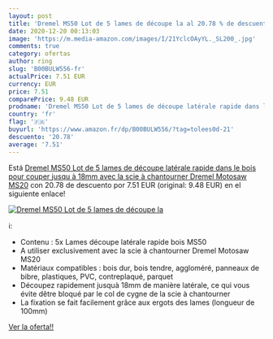 ```yaml
---
layout: post
title: 'Dremel MS50 Lot de 5 lames de découpe la al 20.78 % de descuento'
date: 2020-12-20 00:13:03
image: 'https://m.media-amazon.com/images/I/21YclcOAyYL._SL200_.jpg'
comments: true
category: ofertas
author: ring
slug: 'B00BULW556-fr'
actualPrice: 7.51 EUR
currency: EUR
price: 7.51
comparePrice: 9.48 EUR
prodname: 'Dremel MS50 Lot de 5 lames de découpe latérale rapide dans le bois pour couper jusqu à 18mm avec la scie à chantourner Dremel Motosaw MS20'
country: 'fr'
flag: '🇫🇷'
buyurl: 'https://www.amazon.fr/dp/B00BULW556/?tag=tolees0d-21'
descuento: '20.78'
average: '7.51'
---
```


Está [Dremel MS50 Lot de 5 lames de découpe latérale rapide dans le bois pour couper jusqu à 18mm avec la scie à chantourner Dremel Motosaw MS20](https://www.amazon.fr/dp/B00BULW556/?tag=tolees0d-21) con 20.78 de descuento por 7.51 EUR (original: 9.48 EUR) en el siguiente enlace!

[![Dremel MS50 Lot de 5 lames de découpe la](https://m.media-amazon.com/images/I/21YclcOAyYL._SL200_.jpg)](https://www.amazon.fr/dp/B00BULW556/?tag=tolees0d-21)

ℹ️:

- Contenu : 5x Lames découpe latérale rapide bois MS50
- A utiliser exclusivement avec la scie à chantourner Dremel Motosaw MS20
- Matériaux compatibles : bois dur, bois tendre, aggloméré, panneaux de bibre, plastiques, PVC, contreplaqué, parquet
- Découpez rapidement jusquà 18mm de manière latérale, ce qui vous évite dêtre bloqué par le col de cygne de la scie à chantourner
- La fixation se fait facilement grâce aux ergots des lames (longueur de 100mm)

[Ver la oferta!!](https://www.amazon.fr/dp/B00BULW556/?tag=tolees0d-21)
